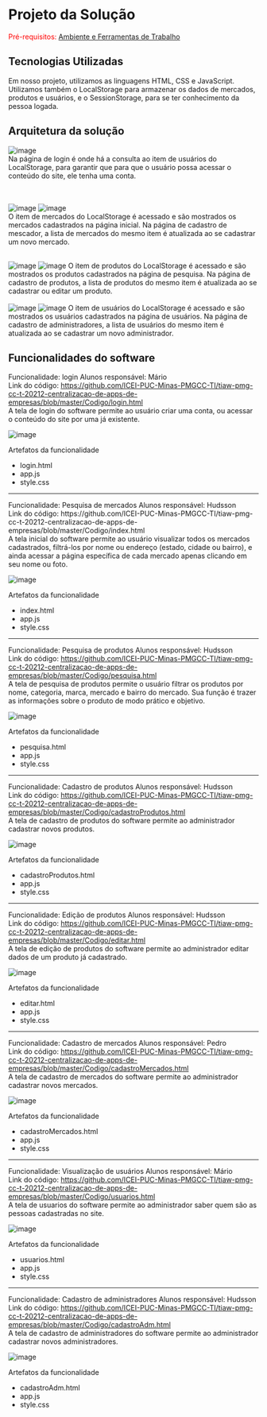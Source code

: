 # Projeto da Solução

<span style="color:red">Pré-requisitos: <a href="4-Gestão-Configuração.md"> Ambiente e Ferramentas de Trabalho</a></span>

## Tecnologias Utilizadas

Em nosso projeto, utilizamos as linguagens HTML, CSS e JavaScript. Utilizamos também o LocalStorage para armazenar os dados de mercados, produtos e usuários, e o SessionStorage, para se ter conhecimento da pessoa logada.


## Arquitetura da solução

![image](https://user-images.githubusercontent.com/90793478/146096034-21996b40-a33f-400c-9b9e-7b4c89411a8e.png)
<br>
Na página de login é onde há a consulta ao item de usuários do LocalStorage, para garantir que para que o usuário possa acessar o conteúdo do site, ele tenha uma conta.

<br><br>
![image](https://user-images.githubusercontent.com/90793478/146097265-6e872ccf-210d-421c-9edd-2dc3b4ed059a.png)
![image](https://user-images.githubusercontent.com/90793478/146098243-beb340c2-6f0c-4d73-bcbe-f0d2c7a91afc.png)
<br>
O item de mercados do LocalStorage é acessado e são mostrados os mercados cadastrados na página inicial. Na página de cadastro de mescador, a lista de mercados do mesmo item é atualizada ao se cadastrar um novo mercado.
<br><br>

![image](https://user-images.githubusercontent.com/90793478/146097601-70aeac4b-f46f-4bf9-a260-2c0e50f20caf.png)
![image](https://user-images.githubusercontent.com/90793478/146097700-1f5258b5-24cf-49c2-ac52-9663674f7d6c.png)
O item de produtos do LocalStorage é acessado e são mostrados os produtos cadastrados na página de pesquisa. Na página de cadastro de produtos, a lista de produtos do mesmo item é atualizada ao se cadastrar ou editar um produto.
<br><br>
![image](https://user-images.githubusercontent.com/90793478/146098371-4ecf7404-ebe4-440e-8a3a-1b36a31dd393.png)
![image](https://user-images.githubusercontent.com/90793478/146098403-480b2bf7-669a-493c-aeb9-10f0815944e6.png)
O item de usuários do LocalStorage é acessado e são mostrados os usuários cadastrados na página de usuários. Na página de cadastro de administradores, a lista de usuários do mesmo item é atualizada ao se cadastrar um novo administrador.


## Funcionalidades do software

Funcionalidade: login
Alunos responsável: Mário <br>
Link do código: https://github.com/ICEI-PUC-Minas-PMGCC-TI/tiaw-pmg-cc-t-20212-centralizacao-de-apps-de-empresas/blob/master/Codigo/login.html <br>
A tela de login do software permite ao usuário criar uma conta, ou acessar o conteúdo do site por uma já existente.

![image](https://user-images.githubusercontent.com/90793478/146106433-b3b7aba2-15e8-4b2a-b5d3-6d76c4c34d2d.png)

Artefatos da funcionalidade
- login.html
- app.js
- style.css

<hr>
Funcionalidade: Pesquisa de mercados
Alunos responsável: Hudsson <br>
Link do código: https://github.com/ICEI-PUC-Minas-PMGCC-TI/tiaw-pmg-cc-t-20212-centralizacao-de-apps-de-empresas/blob/master/Codigo/index.html <br>
A tela inicial do software permite ao usuário visualizar todos os mercados cadastrados, filtrá-los por nome ou endereço (estado, cidade ou bairro), e ainda acessar a página específica de cada mercado apenas clicando em seu nome ou foto.

![image](https://user-images.githubusercontent.com/90793478/146108052-ceba9bdd-b0ef-4df8-a80e-edc1636adb05.png)

Artefatos da funcionalidade
- index.html
- app.js
- style.css

<hr>

Funcionalidade: Pesquisa de produtos
Alunos responsável: Hudsson <br>
Link do código: https://github.com/ICEI-PUC-Minas-PMGCC-TI/tiaw-pmg-cc-t-20212-centralizacao-de-apps-de-empresas/blob/master/Codigo/pesquisa.html <br>
A tela de pesquisa de produtos permite o usuário filtrar os produtos por nome, categoria, marca, mercado e bairro do mercado. Sua função é trazer as informações sobre o produto de modo prático e objetivo.

![image](https://user-images.githubusercontent.com/90793478/146108007-05dbc0fc-d1d4-4f9e-89e5-009a9fd5edcf.png)

Artefatos da funcionalidade
- pesquisa.html
- app.js
- style.css
<hr>

Funcionalidade: Cadastro de produtos
Alunos responsável: Hudsson <br>
Link do código: https://github.com/ICEI-PUC-Minas-PMGCC-TI/tiaw-pmg-cc-t-20212-centralizacao-de-apps-de-empresas/blob/master/Codigo/cadastroProdutos.html <br>
A tela de cadastro de produtos do software permite ao administrador cadastrar novos produtos.

![image](https://user-images.githubusercontent.com/90793478/146108241-eb8f1349-1def-4f9b-90c8-8e738c571013.png)

Artefatos da funcionalidade
- cadastroProdutos.html
- app.js
- style.css

<hr>

Funcionalidade: Edição de produtos
Alunos responsável: Hudsson <br>
Link do código: https://github.com/ICEI-PUC-Minas-PMGCC-TI/tiaw-pmg-cc-t-20212-centralizacao-de-apps-de-empresas/blob/master/Codigo/editar.html <br>
A tela de edição de produtos do software permite ao administrador editar dados de um produto já cadastrado.

![image](https://user-images.githubusercontent.com/90793478/146108789-2fbeab64-cb48-4429-9133-daeb0c7bedf0.png)

Artefatos da funcionalidade
- editar.html
- app.js
- style.css

<hr>

Funcionalidade: Cadastro de mercados
Alunos responsável: Pedro <br>
Link do código: https://github.com/ICEI-PUC-Minas-PMGCC-TI/tiaw-pmg-cc-t-20212-centralizacao-de-apps-de-empresas/blob/master/Codigo/cadastroMercados.html <br>
A tela de cadastro de mercados do software permite ao administrador cadastrar novos mercados.

![image](https://user-images.githubusercontent.com/90793478/146108830-89178b90-51b2-44c0-bec1-d1aa7a291a93.png)

Artefatos da funcionalidade
- cadastroMercados.html
- app.js
- style.css

<hr>

Funcionalidade: Visualização de usuários
Alunos responsável: Mário <br>
Link do código: https://github.com/ICEI-PUC-Minas-PMGCC-TI/tiaw-pmg-cc-t-20212-centralizacao-de-apps-de-empresas/blob/master/Codigo/usuarios.html <br>
A tela de usuarios do software permite ao administrador saber quem são as pessoas cadastradas no site.

![image](https://user-images.githubusercontent.com/90793478/146109262-347825c8-d2c0-435a-911b-ee5121f37f24.png)

Artefatos da funcionalidade
- usuarios.html
- app.js
- style.css

<hr>

Funcionalidade: Cadastro de administradores
Alunos responsável: Hudsson <br>
Link do código: https://github.com/ICEI-PUC-Minas-PMGCC-TI/tiaw-pmg-cc-t-20212-centralizacao-de-apps-de-empresas/blob/master/Codigo/cadastroAdm.html <br>
A tela de cadastro de administradores do software permite ao administrador cadastrar novos administradores.

![image](https://user-images.githubusercontent.com/90793478/146109404-05268ce6-a2ed-4838-a87e-ef78bb743990.png)

Artefatos da funcionalidade
- cadastroAdm.html
- app.js
- style.css
